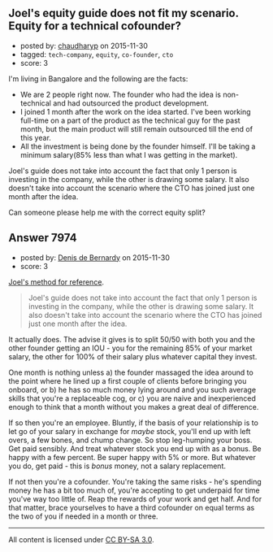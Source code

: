## Joel's equity guide does not fit my scenario. Equity for a technical cofounder?

- posted by: [chaudharyp](https://stackexchange.com/users/3770207/chaudharyp) on 2015-11-30
- tagged: `tech-company`, `equity`, `co-founder`, `cto`
- score: 3

I'm living in Bangalore and the following are the facts:

- We are 2 people right now. The founder who had the idea is non-technical and had outsourced the product development. 
- I joined 1 month after the work on the idea started. I've been working full-time on a part of the product as the technical guy for the past month, but the main product will still remain outsourced till the end of this year.
- All the investment is being done by the founder himself. I'll be taking a minimum salary(85% less than what I was getting in the market).

Joel's guide does not take into account the fact that only 1 person is investing in the company, while the other is drawing some salary. It also doesn't take into account the scenario where the CTO has joined just one month after the idea.

Can someone please help me with the correct equity split?


## Answer 7974

- posted by: [Denis de Bernardy](https://stackexchange.com/users/182468/denis-de-bernardy) on 2015-11-30
- score: 3

[Joel's method for reference](https://startups.stackexchange.com/questions/1885/how-much-equity-should-a-partner-with-a-short-term-commitment-be-entitled-to/1886#1886).

> Joel's guide does not take into account the fact that only 1 person is investing in the company, while the other is drawing some salary. It also doesn't take into account the scenario where the CTO has joined just one month after the idea.

It actually does. The advise it gives is to split 50/50 with both you and the other founder getting an IOU - you for the remaining 85% of your market salary, the other for 100% of their salary plus whatever capital they invest.

One month is nothing unless a) the founder massaged the idea around to the point where he lined up a first couple of clients before bringing you onboard, or b) he has so much money lying around and you such average skills that you're a replaceable cog, or c) you are naive and inexperienced enough to think that a month without you makes a great deal of difference.

If so then you're an employee. Bluntly, if the basis of your relationship is to let go of your salary in exchange for *maybe* stock, you'll end up with left overs, a few bones, and chump change. So stop leg-humping your boss. Get paid sensibly. And treat whatever stock you end up with as a bonus. Be happy with a few percent. Be super happy with 5% or more. But whatever you do, get paid - this is *bonus* money, not a salary replacement.

If not then you're a cofounder. You're taking the same risks - he's spending money he has a bit too much of, you're accepting to get underpaid for time you've way too little of. Reap the rewards of your work and get half. And for that matter, brace yourselves to have a third cofounder on equal terms as the two of you if needed in a month or three.



---

All content is licensed under [CC BY-SA 3.0](https://creativecommons.org/licenses/by-sa/3.0/).
